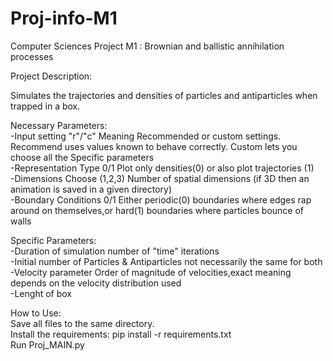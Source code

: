 # Proj-info-M1

Computer Sciences Project M1 : Brownian and ballistic annihilation processes

Project Description:

Simulates the trajectories and densities of particles and antiparticles when trapped in a box.

Necessary Parameters:  
-Input setting "r"/"c" Meaning Recommended or custom settings. Recommend uses values known to behave correctly. Custom lets you choose all the Specific parameters  
-Representation Type 0/1 Plot only densities(0) or also plot trajectories (1)  
-Dimensions Choose (1,2,3) Number of spatial dimensions (if 3D then an animation is saved in a given directory)  
-Boundary Conditions 0/1 Either periodic(0) boundaries where edges rap around on themselves,or hard(1) boundaries where particles bounce of walls  

Specific Parameters:  
-Duration of simulation number of "time" iterations  
-Initial number of Particles & Antiparticles not necessarily the same for both  
-Velocity parameter Order of magnitude of velocities,exact meaning depends on the velocity distribution used  
-Lenght of box  


How to Use:  
Save all files to the same directory.  
Install the requirements: pip install -r requirements.txt  
Run Proj_MAIN.py  
